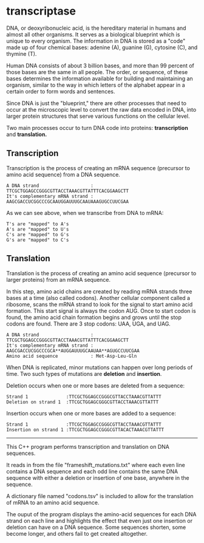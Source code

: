 # transcriptase

DNA, or deoxyribonucleic acid, is the hereditary material in humans and almost all other organisms. It serves as a 
biological blueprint which is unique to every organism. The information in DNA is stored as a "code" made up of 
four chemical bases: adenine (A), guanine (G), cytosine (C), and thymine (T). 

Human DNA consists of about 3 billion bases, and more than 99 percent of those bases are the same in all people. 
The order, or sequence, of these bases determines the information available for building and maintaining an organism, 
similar to the way in which letters of the alphabet appear in a certain order to form words and sentences.

Since DNA is just the "blueprint," there are other processes that need to occur at the microscopic level to convert
the raw data encoded in DNA, into larger protein structures that serve various functions on the cellular level.

Two main processes occur to turn DNA code into proteins: **transcription** and **translation.**

## Transcription

Transcription is the process of creating an mRNA sequence (precursor to amino acid sequence) from a DNA sequence.

```
A DNA strand                   : TTCGCTGGAGCCGGGCGTTACCTAAACGTTATTTCACGGAAGCTT
It's complementary mRNA strand : AAGCGACCUCGGCCCGCAAUGGAUUUGCAAUAAAGUGCCUUCGAA
```
As we can see above, when we transcribe from DNA to mRNA:

```
T's are "mapped" to A's
A's are "mapped" to U's
C's are "mapped" to G's
G's are "mapped" to C's
```
## Translation

Translation is the process of creating an amino acid sequence (precursor to larger proteins) from an mRNA sequence.

In this step, amino acid chains are created by reading mRNA strands three bases at a time (also called codons). Another cellular component called a ribosome, scans the mRNA strand to look for the signal to start amino acid formation. This start signal is always the codon AUG. Once to start codon is found, the amino acid chain formation begins and grows until the stop codons are found. There are 3 stop codons: UAA, UGA, and UAG.

```
A DNA strand                   : TTCGCTGGAGCCGGGCGTTACCTAAACGTTATTTCACGGAAGCTT
It's complementary mRNA strand : AAGCGACCUCGGCCCGCA**AUGGAUUUGCAAUAA**AGUGCCUUCGAA                                          
Amino acid sequence            : Met-Asp-Leu-Gln
```

When DNA is replicated, minor mutations can happen over long periods of time. Two such types of mutations are **deletion** and
**insertion**. 

Deletion occurs when one or more bases are deleted from a sequence:

```
Strand 1              :TTCGCTGGAGCCGGGCGTTACCTAAACGTTATTT
Deletion on strand 1  :TTCGCTGGAGCGGGCGTTACCTAAACGTTATTT
```

Insertion occurs when one or more bases are added to a sequence:

```
Strand 1              :TTCGCTGGAGCCGGGCGTTACCTAAACGTTATTT
Insertion on strand 1 :TTCGCTGGAGCCGGGCGTTACACTAAACGTTATTT
```
-------------------

This C++ program performs transcription and translation on DNA sequences.

It reads in from the file "frameshift_mutations.txt" where each even line contains a DNA sequence and each odd 
line contains the same DNA sequence with either a deletion or insertion of one base, anywhere in the sequence.

A dictionary file named "codons.tsv" is included to allow for the translation of mRNA to an amino acid sequence. 

The ouput of the program displays the amino-acid sequences for each DNA strand on each line and highlights the effect that even just one insertion or deletion can have on a DNA sequence. Some sequences shorten, some become longer, and others fail to get created altogether.  
